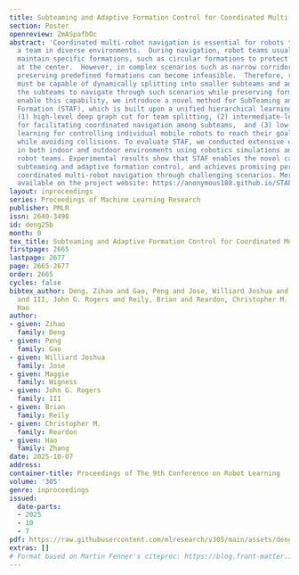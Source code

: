 ```yaml
---
title: Subteaming and Adaptive Formation Control for Coordinated Multi-Robot Navigation
section: Poster
openreview: ZmASpafbOc
abstract: 'Coordinated multi-robot navigation is essential for robots to operate as
  a team in diverse environments.  During navigation, robot teams usually need to
  maintain specific formations, such as circular formations to protect human teammates
  at the center.  However, in complex scenarios such as narrow corridors, rigidly
  preserving predefined formations can become infeasible.  Therefore, robot teams
  must be capable of dynamically splitting into smaller subteams and adaptively controlling
  the subteams to navigate through such scenarios while preserving formations. To
  enable this capability, we introduce a novel method for SubTeaming and Adaptive
  Formation (STAF), which is built upon a unified hierarchical learning framework:
  (1) high-level deep graph cut for team splitting, (2) intermediate-level graph learning
  for facilitating coordinated navigation among subteams,  and (3) low-level policy
  learning for controlling individual mobile robots to reach their goal positions
  while avoiding collisions. To evaluate STAF, we conducted extensive experiments
  in both indoor and outdoor environments using robotics simulations and physical
  robot teams. Experimental results show that STAF enables the novel capability for
  subteaming and adaptive formation control, and achieves promising performance in
  coordinated multi-robot navigation through challenging scenarios. More details are
  available on the project website: https://anonymous188.github.io/STAF/.'
layout: inproceedings
series: Proceedings of Machine Learning Research
publisher: PMLR
issn: 2640-3498
id: deng25b
month: 0
tex_title: Subteaming and Adaptive Formation Control for Coordinated Multi-Robot Navigation
firstpage: 2665
lastpage: 2677
page: 2665-2677
order: 2665
cycles: false
bibtex_author: Deng, Zihao and Gao, Peng and Jose, Williard Joshua and Wigness, Maggie
  and III, John G. Rogers and Reily, Brian and Reardon, Christopher M. and Zhang,
  Hao
author:
- given: Zihao
  family: Deng
- given: Peng
  family: Gao
- given: Williard Joshua
  family: Jose
- given: Maggie
  family: Wigness
- given: John G. Rogers
  family: III
- given: Brian
  family: Reily
- given: Christopher M.
  family: Reardon
- given: Hao
  family: Zhang
date: 2025-10-07
address:
container-title: Proceedings of The 9th Conference on Robot Learning
volume: '305'
genre: inproceedings
issued:
  date-parts:
  - 2025
  - 10
  - 7
pdf: https://raw.githubusercontent.com/mlresearch/v305/main/assets/deng25b/deng25b.pdf
extras: []
# Format based on Martin Fenner's citeproc: https://blog.front-matter.io/posts/citeproc-yaml-for-bibliographies/
---
```

